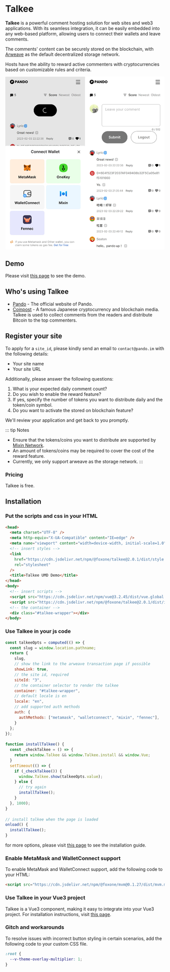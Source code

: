# Talkee

**Talkee** is a powerful comment hosting solution for web sites and web3 applications. With its seamless integration, it can be easily embedded into any web-based platform, allowing users to connect their wallets and leave comments.

The comments' content can be securely stored on the blockchain, with [Arweave](https://www.arweave.org/) as the default decentralized storage network.

Hosts have the ability to reward active commenters with cryptocurrencies based on customizable rules and criteria.

![Talkee Screenshot](./assets/talkee.webp)

## Demo

Please visit [this page](https://fox-one.github.io/uikit-next/?path=/story/talkee-talkee--default) to see the demo.

## Who's using Talkee

- [Pando](https://pando.im) - The official website of Pando.
- [Coinpost](https://coinpost.jp) - A famous Japanese cryptocurrency and blockchain media. Talkee is used to collect comments from the readers and distribute Bitcoin to the top commenters.

## Register your site

To apply for a `site_id`, please kindly send an email to `contact@pando.im` with the following details:

- Your site name
- Your site URL

Additionally, please answer the following questions:

1. What is your expected daily comment count?
2. Do you wish to enable the reward feature?
3. If yes, specify the number of tokens you want to distribute daily and the token/coin symbol.
4. Do you want to activate the stored on blockchain feature?

We'll review your application and get back to you promptly.

::: tip Notes
- Ensure that the tokens/coins you want to distribute are supported by [Mixin Network](https://mixin.one/snapshots).
- An amount of tokens/coins may be required to cover the cost of the reward feature.
- Currently, we only support arweave as the storage network.
:::

### Pricing

Talkee is free.

## Installation


### Put the scripts and css in your HTML

```html
<head>
  <meta charset="UTF-8" />
  <meta http-equiv="X-UA-Compatible" content="IE=edge" />
  <meta name="viewport" content="width=device-width, initial-scale=1.0" />
  <!-- insert styles -->
  <link
    href="https://cdn.jsdelivr.net/npm/@foxone/talkee@2.0.1/dist/style.css"
    rel="stylesheet"
  />
  <title>Talkee UMD Demo</title>
</head>
<body>
  <!-- insert scripts -->
  <script src="https://cdn.jsdelivr.net/npm/vue@3.2.45/dist/vue.global.prod.js"></script>
  <script src="https://cdn.jsdelivr.net/npm/@foxone/talkee@2.0.1/dist/index.umd.js"></script>
  <!-- the container -->
  <div class="#talkee-wrapper"></div>
</body>
```

### Use Talkee in your js code

```js
const talkeeOpts = computed(() => {
  const slug = window.location.pathname;
  return {
    slug,
    // show the link to the arweave transaction page if possible
    showLink: true,
    // the site id, required
    siteId: "3",
    // the container selector to render the talkee
    container: "#talkee-wrapper",
    // default locale is en
    locale: "en",
    // add supported auth methods
    auth: {
      authMethods: ["metamask", "walletconnect", "mixin", "fennec"],
    }
  };
});

function installTalkee() {
  const _checkTalkee = () => {
    return window.Talkee && window.Talkee.install && window.Vue;
  }
  setTimeout(() => {
    if (_checkTalkee()) {
      window.Talkee.show(talkeeOpts.value);
    } else {
      // try again
      installTalkee();
    }
  }, 1000);
}

// install talkee when the page is loaded
onload() {
  installTalkee();
}
```

for more options, please visit [this page](https://github.com/fox-one/uikit-next/tree/main/packages/talkee) to see the installation guide.

### Enable MetaMask and WalletConnect support

To enable MetaMask and WalletConnect support, add the following code to your HTML:

```html
<script src="https://cdn.jsdelivr.net/npm/@foxone/mvm@0.1.27/dist/mvm.min.js"></script>
```

### Use Talkee in your Vue3 project

Talkee is a Vue3 component, making it easy to integrate into your Vue3 project. For installation instructions, visit [this page](https://github.com/fox-one/uikit-next/tree/main/packages/talkee).

### Gitch and workarounds

To resolve issues with incorrect button styling in certain scenarios, add the following code to your custom CSS file.

```css
:root {
  --v-theme-overlay-multiplier: 1;
}
```




